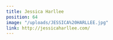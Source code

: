 ```yaml
---
title: Jessica Harllee
position: 64
image: "/uploads/JESSICA%20HARLLEE.jpg"
link: http://jessicaharllee.com/
---
```


